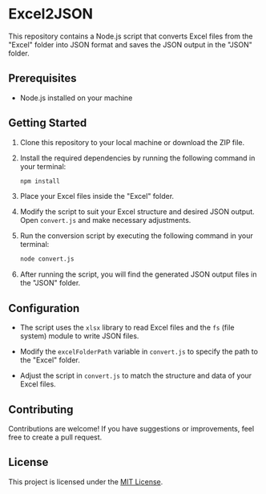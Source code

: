 # Excel2JSON

This repository contains a Node.js script that converts Excel files from the "Excel" folder into JSON format and saves the JSON output in the "JSON" folder.

## Prerequisites

- Node.js installed on your machine

## Getting Started

1. Clone this repository to your local machine or download the ZIP file.

2. Install the required dependencies by running the following command in your terminal:

   ```bash
   npm install
   ```

3. Place your Excel files inside the "Excel" folder.

4. Modify the script to suit your Excel structure and desired JSON output. Open `convert.js` and make necessary adjustments.

5. Run the conversion script by executing the following command in your terminal:

   ```bash
   node convert.js
   ```

6. After running the script, you will find the generated JSON output files in the "JSON" folder.

## Configuration

- The script uses the `xlsx` library to read Excel files and the `fs` (file system) module to write JSON files.

- Modify the `excelFolderPath` variable in `convert.js` to specify the path to the "Excel" folder.

- Adjust the script in `convert.js` to match the structure and data of your Excel files.

## Contributing

Contributions are welcome! If you have suggestions or improvements, feel free to create a pull request.

## License

This project is licensed under the [MIT License](LICENSE).
